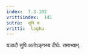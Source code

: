 ```yaml
---
index:  7.3.102
vrittiindex:  141
sutra:  सुपि च
vritti:  laghu 
---
```


यञादौ सुपि अतोऽङ्गस्य दीर्घः. रामाभ्याम्..

